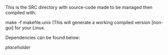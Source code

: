 This is the SRC directory with source-code made to be managed then compiled with:

make -f makefile.unix (This will generate a working compiled version [non-gui] for your Linux.

Dependencies can be found below:

*placeholder*
